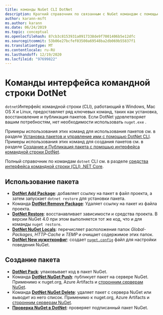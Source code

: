 ```yaml
---
title: команды NuGet CLI DotNet
description: Краткий справочник по связанным с NuGet командам с помощью интерфейса командной строки DotNet.
author: karann-msft
ms.author: karann
ms.date: 06/24/2019
ms.topic: conceptual
ms.openlocfilehash: 87cb3c8153931a0917338de9f7001406b5e12dfc
ms.sourcegitcommit: 53b06e27bcfef03500a69548ba2db069b55837f1
ms.translationtype: MT
ms.contentlocale: ru-RU
ms.lasthandoff: 12/19/2020
ms.locfileid: "97699822"
---
```

# <a name="dotnet-cli-commands"></a>Команды интерфейса командной строки DotNet

`dotnet`Интерфейс командной строки (CLI), работающий в Windows, Mac OS X и Linux, предоставляет ряд ключевых команд, таких как установка, восстановление и публикация пакетов. Если DotNet удовлетворяет вашим потребностям, нет необходимости использовать `nuget.exe` .

Примеры использования этих команд для использования пакетов см. в разделе [Установка пакетов и управление ими с помощью DotNet CLI](../consume-packages/install-use-packages-dotnet-cli.md). Примеры использования этих команд для создания пакетов см. в разделе [Создание и Публикация пакета с помощью интерфейса командной строки DotNet](../quickstart/create-and-publish-a-package-using-the-dotnet-cli.md).

Полный справочник по командам `dotnet` CLI см. в разделе [средства интерфейса командной строки (CLI) .NET Core](/dotnet/core/tools/?tabs=netcore2x).

## <a name="package-consumption"></a>Использование пакета

- [**DotNet Add Package**](/dotnet/core/tools/dotnet-add-package): добавляет ссылку на пакет в файл проекта, а затем запускает `dotnet restore` для установки пакета.
- Команда [**DotNet Remove Package**](/dotnet/core/tools/dotnet-remove-package): Удаляет ссылку на пакет из файла проекта.
- [**DotNet Restore**](/dotnet/core/tools/dotnet-restore?tabs=netcore2x): восстанавливает зависимости и средства проекта. В версии NuGet 4.0 при этом выполняется тот же код, что и для команды `nuget restore`.
- [**DotNet NuGet Locals**](/dotnet/core/tools/dotnet-nuget-locals): перечисляет расположения папок *Global-Packages*, *HTTP-Cache* и *TEMP* и очищает содержимое этих папок.
- [**DotNet New нужетконфиг**](/dotnet/core/tools/dotnet-new): создает [`nuget.config`](../reference/nuget-config-file.md) файл для настройки поведения NuGet.

## <a name="package-creation"></a>Создание пакета

- [**DotNet Pack**](/dotnet/core/tools/dotnet-pack?tabs=netcore2x): упаковывает код в пакет NuGet.
- Команда [**DotNet NuGet Push**](/dotnet/core/tools/dotnet-nuget-push): публикует пакет на сервере NuGet. Применимо к nuget.org, Azure Artifacts и [сторонним серверам NuGet](../hosting-packages/overview.md).
- Команда [**DotNet NuGet Delete**](/dotnet/core/tools/dotnet-nuget-delete): удаляет пакет с сервера NuGet или выводит из него список. Применимо к nuget.org, Azure Artifacts и [сторонним серверам NuGet](../hosting-packages/overview.md).
- [**Проверка NuGet в DotNet**](/dotnet/core/tools/dotnet-nuget-verify): проверяет подписанный пакет NuGet.
